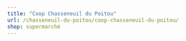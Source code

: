 ```yaml
---
title: "Coop Chasseneuil du Poitou"
url: /chasseneuil-du-poitou/coop-chasseneuil-du-poitou/
shop: supermarché
---
```

